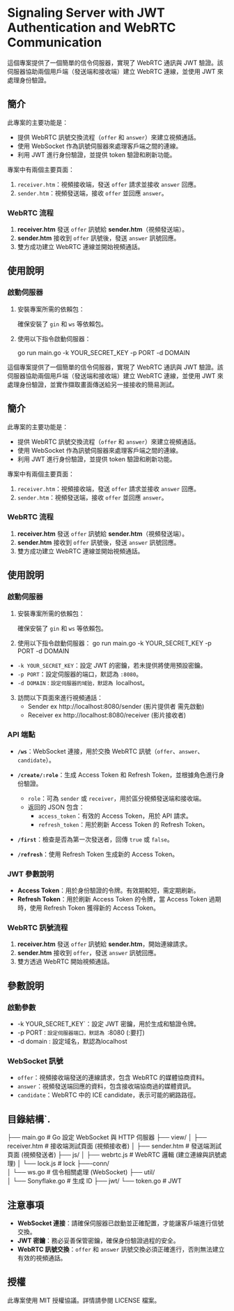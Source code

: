 
# Signaling Server with JWT Authentication and WebRTC Communication

這個專案提供了一個簡單的信令伺服器，實現了 WebRTC 通訊與 JWT 驗證。該伺服器協助兩個用戶端（發送端和接收端）建立 WebRTC 連線，並使用 JWT 來處理身份驗證。

## 簡介

此專案的主要功能是：

- 提供 WebRTC 訊號交換流程（`offer` 和 `answer`）來建立視頻通話。
- 使用 WebSocket 作為訊號伺服器來處理客戶端之間的連線。
- 利用 JWT 進行身份驗證，並提供 token 驗證和刷新功能。

專案中有兩個主要頁面：
1. `receiver.htm`：視頻接收端，發送 `offer` 請求並接收 `answer` 回應。
2. `sender.htm`：視頻發送端，接收 `offer` 並回應 `answer`。

### WebRTC 流程

1. **receiver.htm** 發送 `offer` 訊號給 **sender.htm**（視頻發送端）。
2. **sender.htm** 接收到 `offer` 訊號後，發送 `answer` 訊號回應。
3. 雙方成功建立 WebRTC 連線並開始視頻通話。

## 使用說明

### 啟動伺服器

1. 安裝專案所需的依賴包：

   確保安裝了 `gin` 和 `ws` 等依賴包。

2. 使用以下指令啟動伺服器：

   go run main.go -k YOUR_SECRET_KEY -p PORT -d DOMAIN



這個專案提供了一個簡單的信令伺服器，實現了 WebRTC 通訊與 JWT 驗證。該伺服器協助兩個用戶端（發送端和接收端）建立 WebRTC 連線，並使用 JWT 來處理身份驗證，並實作擷取畫面傳送給另一接接收的簡易測試。

## 簡介

此專案的主要功能是：

- 提供 WebRTC 訊號交換流程（`offer` 和 `answer`）來建立視頻通話。
- 使用 WebSocket 作為訊號伺服器來處理客戶端之間的連線。
- 利用 JWT 進行身份驗證，並提供 token 驗證和刷新功能。

專案中有兩個主要頁面：
1. `receiver.htm`：視頻接收端，發送 `offer` 請求並接收 `answer` 回應。
2. `sender.htm`：視頻發送端，接收 `offer` 並回應 `answer`。

### WebRTC 流程

1. **receiver.htm** 發送 `offer` 訊號給 **sender.htm**（視頻發送端）。
2. **sender.htm** 接收到 `offer` 訊號後，發送 `answer` 訊號回應。
3. 雙方成功建立 WebRTC 連線並開始視頻通話。

## 使用說明

### 啟動伺服器

1. 安裝專案所需的依賴包：

   確保安裝了 `gin` 和 `ws` 等依賴包。

2. 使用以下指令啟動伺服器：
   go run main.go -k YOUR_SECRET_KEY -p PORT -d DOMAIN

-   `-k YOUR_SECRET_KEY`：設定 JWT 的密鑰，若未提供將使用預設密鑰。
-   `-p PORT`：設定伺服器的端口，默認為 `:8080`。
-   `-d DOMAIN：設定伺服器的域骀，默認為 `localhost。

3.  訪問以下頁面來進行視頻通話：
	 -   Sender  ex http://localhost:8080/sender (影片提供者 需先啟動)
    -   Receiver ex http://localhost:8080/receiver (影片接收者)

  

### API 端點

-   **`/ws`**：WebSocket 連接，用於交換 WebRTC 訊號（`offer`、`answer`、`candidate`）。
    
-   **`/create/:role`**：生成 Access Token 和 Refresh Token，並根據角色進行身份驗證。
    
    -   `role`：可為 `sender` 或 `receiver`，用於區分視頻發送端和接收端。
    -   返回的 JSON 包含：
        -   `access_token`：有效的 Access Token，用於 API 請求。
        -   `refresh_token`：用於刷新 Access Token 的 Refresh Token。
-   **`/first`**：檢查是否為第一次發送者，回傳 `true` 或 `false`。
    
-   **`/refresh`**：使用 Refresh Token 生成新的 Access Token。
    

### JWT 參數說明

-   **Access Token**：用於身份驗證的令牌。有效期較短，需定期刷新。
-   **Refresh Token**：用於刷新 Access Token 的令牌，當 Access Token 過期時，使用 Refresh Token 獲得新的 Access Token。

### WebRTC 訊號流程

1.  **receiver.htm** 發送 `offer` 訊號給 **sender.htm**，開始連線請求。
2.  **sender.htm** 接收到 `offer`，發送 `answer` 訊號回應。
3.  雙方透過 WebRTC 開始視頻通話。

## 參數說明

### 啟動參數

-   -k YOUR_SECRET_KEY`：設定 JWT 密鑰，用於生成和驗證令牌。
-   -p PORT`：設定伺服器端口，默認為 `:8080 (:要打)
-   -d  domain : 設定域名，默認為localhost


### WebSocket 訊號

-   `offer`：視頻接收端發送的連線請求，包含 WebRTC 的媒體協商資料。
-   `answer`：視頻發送端回應的資料，包含接收端協商過的媒體資訊。
-   `candidate`：WebRTC 中的 ICE candidate，表示可能的網路路徑。

## 目錄結構`.
├── main.go                  # Go 設定 WebSocket 與 HTTP 伺服器
├── view/
│   ├── receiver.htm         # 接收端測試頁面 (視頻接收者)
│   ├── sender.htm           # 發送端測試頁面 (視頻發送者)
├── js/
│    ├──  webrtc.js           # WebRTC 邏輯 (建立連線與訊號處理)
│    └──  lock.js                # lock
├──-conn/                
│		└── ws.go				#  信令相關處理 (WebSocket)
├── util/                           
│		└── Sonyflake.go	#  生成 ID
├── jwt/
		└── token.go				#  JWT
## 注意事項

-   **WebSocket 連接**：請確保伺服器已啟動並正確配置，才能讓客戶端進行信號交換。
-   **JWT 密鑰**：務必妥善保管密鑰，確保身份驗證過程的安全。
-   **WebRTC 訊號交換**：`offer` 和 `answer` 訊號交換必須正確進行，否則無法建立有效的視頻通話。

## 授權

此專案使用 MIT 授權協議。詳情請參閱 LICENSE 檔案。

